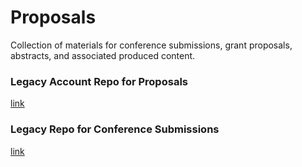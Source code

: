 # Proposals
Collection of materials for conference submissions, grant proposals, abstracts, and associated produced content. 


### Legacy Account Repo for Proposals
[link](https://github.com/Orthogonal-Research-Lab/Proposals)

### Legacy Repo for Conference Submissions
[link](https://github.com/Orthogonal-Research-Lab/Conference-Submissions)
